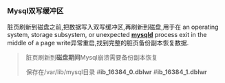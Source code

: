 ### Mysql双写缓冲区

脏页刷新到磁盘之前,把数据写入双写缓冲区,再刷新到磁盘,用于在 an operating system, storage subsystem, or unexpected [**mysqld**](https://dev.mysql.com/doc/refman/8.4/en/mysqld.html) process exit in the middle of a page write异常重启,找到完整的脏页备份副本恢复数据.

> ​	脏页刷新到**磁盘期间**Mysql崩溃需要备份副本恢复
>
> ​    保存在/var/lib/mysql目录 \#**ib_16384_0.dblwr**  #**ib_16384_1.dblwr**

